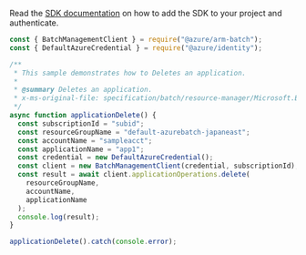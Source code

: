 Read the [SDK documentation](https://github.com/Azure/azure-sdk-for-js/blob/%40azure%2Farm-batch_7.1.0/sdk/batch/arm-batch/README.md) on how to add the SDK to your project and authenticate.

```javascript
const { BatchManagementClient } = require("@azure/arm-batch");
const { DefaultAzureCredential } = require("@azure/identity");

/**
 * This sample demonstrates how to Deletes an application.
 *
 * @summary Deletes an application.
 * x-ms-original-file: specification/batch/resource-manager/Microsoft.Batch/stable/2022-01-01/examples/ApplicationDelete.json
 */
async function applicationDelete() {
  const subscriptionId = "subid";
  const resourceGroupName = "default-azurebatch-japaneast";
  const accountName = "sampleacct";
  const applicationName = "app1";
  const credential = new DefaultAzureCredential();
  const client = new BatchManagementClient(credential, subscriptionId);
  const result = await client.applicationOperations.delete(
    resourceGroupName,
    accountName,
    applicationName
  );
  console.log(result);
}

applicationDelete().catch(console.error);
```
